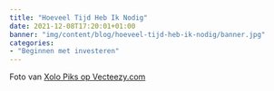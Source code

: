 ```yaml
---
title: "Hoeveel Tijd Heb Ik Nodig"
date: 2021-12-08T17:20:01+01:00
banner: "img/content/blog/hoeveel-tijd-heb-ik-nodig/banner.jpg"
categories: 
- "Beginnen met investeren"
---
```


<span class = "image-attribution">
Foto van <a href="https://www.vecteezy.com/vector-art/2242747-girl-relaxing-on-the-sun-chair-under-beach-umbrella"> Xolo Piks op Vecteezy.com
</span>


